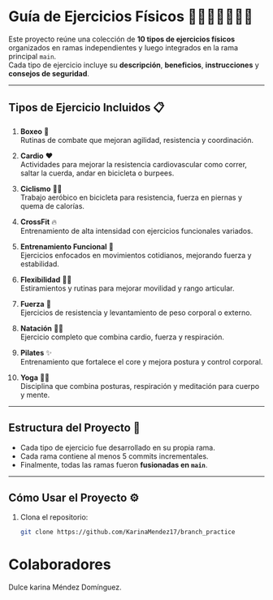 # Guía de Ejercicios Físicos 🏋️‍♀️🏃‍♂️🧘‍♂️🥊

Este proyecto reúne una colección de **10 tipos de ejercicios físicos** organizados en ramas independientes y luego integrados en la rama principal `main`.  
Cada tipo de ejercicio incluye su **descripción**, **beneficios**, **instrucciones** y **consejos de seguridad**.

---

## Tipos de Ejercicio Incluidos 📋

1. **Boxeo** 🥊  
   Rutinas de combate que mejoran agilidad, resistencia y coordinación.  

2. **Cardio** ❤️  
   Actividades para mejorar la resistencia cardiovascular como correr, saltar la cuerda, andar en bicicleta o burpees.  

3. **Ciclismo** 🚴‍♂️  
   Trabajo aeróbico en bicicleta para resistencia, fuerza en piernas y quema de calorías.  

4. **CrossFit** 🔥  
   Entrenamiento de alta intensidad con ejercicios funcionales variados.  

5. **Entrenamiento Funcional** 🔄  
   Ejercicios enfocados en movimientos cotidianos, mejorando fuerza y estabilidad.  

6. **Flexibilidad** 🤸‍♂️  
   Estiramientos y rutinas para mejorar movilidad y rango articular.  

7. **Fuerza** 💪  
   Ejercicios de resistencia y levantamiento de peso corporal o externo.  

8. **Natación** 🏊‍♀️  
   Ejercicio completo que combina cardio, fuerza y respiración.  

9. **Pilates** ✨  
   Entrenamiento que fortalece el core y mejora postura y control corporal.  

10. **Yoga** 🧘‍♀️  
   Disciplina que combina posturas, respiración y meditación para cuerpo y mente.  

---

## Estructura del Proyecto 📂

- Cada tipo de ejercicio fue desarrollado en su propia rama.  
- Cada rama contiene al menos 5 commits incrementales.  
- Finalmente, todas las ramas fueron **fusionadas en `main`**.

---

## Cómo Usar el Proyecto ⚙️

1. Clona el repositorio:
   ```bash
   git clone https://github.com/KarinaMendez17/branch_practice


# Colaboradores

Dulce karina Méndez Domínguez.